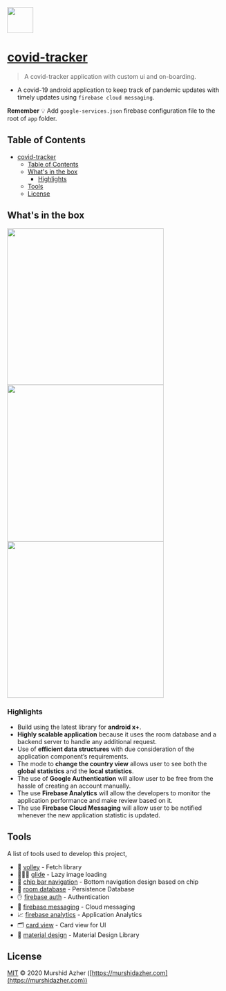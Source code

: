 <img src="https://raw.githubusercontent.com/murshidazher/covid-19/master/app/src/main/res/drawable/logo.png" width="60px">

# [covid-tracker](https://github.com/murshidazher/covid-19)

> A covid-tracker application with custom ui and on-boarding.

- A covid-19 android application to keep track of pandemic updates with timely updates using `firebase cloud messaging`.

**Remember**
💡 Add `google-services.json` firebase configuration file to the root of `app` folder.

## Table of Contents

- [covid-tracker](#covid-tracker)
  - [Table of Contents](#table-of-contents)
  - [What's in the box](#whats-in-the-box)
    - [Highlights](#highlights)
  - [Tools](#tools)
  - [License](#license)

## What's in the box

<p float="left">
<img src="https://raw.githubusercontent.com/murshidazher/covid-19/master/docs/on-boarding.gif" width="362px">
<img src="https://raw.githubusercontent.com/murshidazher/covid-19/master/docs/statistics.gif" width="362px">
<img src="https://raw.githubusercontent.com/murshidazher/covid-19/master/docs/filtering.gif" width="362px">
</p>

### Highlights

- Build using the latest library for **android x+**.
- **Highly scalable application** because it uses the room database and a backend server to handle any additional request.
- Use of **efficient data structures** with due consideration of the application component’s requirements.
- The mode to **change the country view** allows user to see both the **global statistics** and the **local statistics**.
- The use of **Google Authentication** will allow user to be free from the hassle of creating an account manually.
- The use **Firebase Analytics** will allow the developers to monitor the application performance and make review based on it.
- The use **Firebase Cloud Messaging** will allow user to be notified whenever the new application statistic is updated.

## Tools

A list of tools used to develop this project,

- 🏐 [volley](https://github.com/google/volley) - Fetch library
- 🏄🏻‍♂️ [glide](https://github.com/bumptech/glide) - Lazy image loading
- 🍟 [chip bar navigation](https://github.com/ismaeldivita/chip-navigation-bar) - Bottom navigation design based on chip
- 🚀 [room database](https://developer.android.com/topic/libraries/architecture/room) - Persistence Database
- ✋ [firebase auth](https://firebase.google.com/docs/auth) - Authentication
- 🤙 [firebase messaging](https://firebase.google.com/docs/cloud-messaging) - Cloud messaging
- 📈 [firebase analytics](https://firebase.google.com/docs/analytics) - Application Analytics
- 🗂 [card view](https://developer.android.com/jetpack/androidx/releases/cardview) - Card view for UI
- 🍩 [material design](https://material.io/develop/android/) - Material Design Library

## License

[MIT](https://github.com/murshidazher/covid-19/master/app/src/main/LICENSE) &copy; 2020 Murshid Azher ([https://murshidazher.com](https://murshidazher.com))